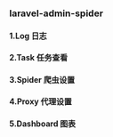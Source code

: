 ### laravel-admin-spider

#### 1.Log 日志
#### 2.Task 任务查看
#### 3.Spider 爬虫设置
#### 4.Proxy 代理设置
#### 5.Dashboard 图表

